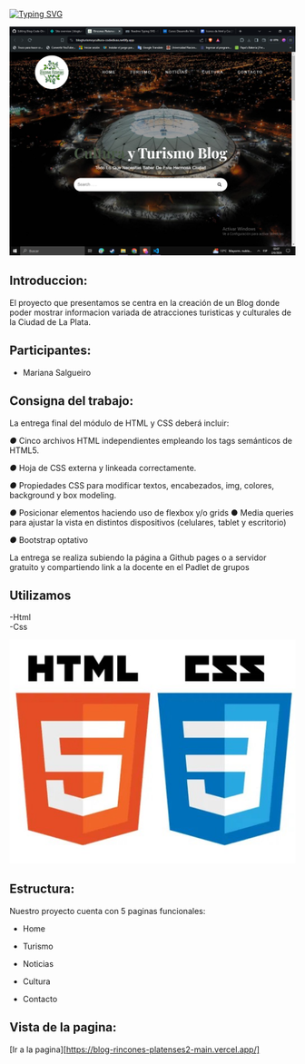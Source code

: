 
[![Typing SVG](https://readme-typing-svg.demolab.com?font=Playfair&size=40&pause=1000&color=449CFD&random=false&width=435&lines=Turismo+%26+Cultura++Blog;Grupo++Code+Divas)](https://git.io/typing-svg)

![alt text](</images/Captura de pantalla (3).png>)
## Introduccion:

El proyecto que presentamos se centra en la creación de un Blog donde poder mostrar informacion variada de atracciones turisticas y culturales de la Ciudad de La Plata. 

## Participantes:  

* Mariana Salgueiro


## Consigna del trabajo:  



La entrega final del módulo de HTML y CSS deberá incluir: 

*●* Cinco archivos HTML independientes empleando los tags semánticos de HTML5. 

*●* Hoja de CSS externa y linkeada correctamente. 

*●* Propiedades CSS para modificar textos, encabezados, img, colores, background y box modeling. 

*●* Posicionar elementos haciendo uso de flexbox y/o grids ● Media queries para ajustar la vista en distintos dispositivos (celulares, tablet y escritorio) 

*●* Bootstrap optativo 

La entrega se realiza subiendo la página a Github pages o a servidor gratuito y compartiendo link a la docente en el Padlet de grupos


 
## Utilizamos  
 
-Html  
-Css

![lenguajes utilizados](/images/lenguajes.jpg)


## Estructura:

Nuestro proyecto cuenta con 5 paginas funcionales:
* Home
 
* Turismo

* Noticias

* Cultura

* Contacto

## Vista de la pagina:

[Ir a la pagina][https://blog-rincones-platenses2-main.vercel.app/]
